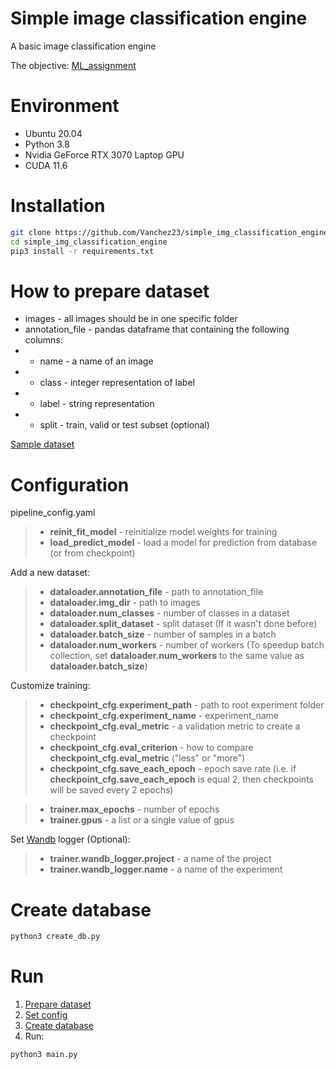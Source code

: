 # Simple image classification engine

A basic image classification engine

The objective: [ML_assignment](ML_assignment.md)

# Environment

- Ubuntu 20.04
- Python 3.8
- Nvidia GeForce RTX 3070 Laptop GPU
- CUDA 11.6

# Installation
```bash
git clone https://github.com/Vanchez23/simple_img_classification_engine.git
cd simple_img_classification_engine
pip3 install -r requirements.txt
```

# How to prepare dataset

 - images - all images should be in one specific folder
 - annotation_file - pandas dataframe that containing the following columns:
 - - name - a name of an image
 - - class - integer representation of label
 - - label - string representation
 - - split - train, valid or test subset (optional)

[Sample dataset](data/sample_dataset)

# Configuration

pipeline_config.yaml

> - **reinit_fit_model** - reinitialize model weights for training
> - **load_predict_model** - load a model for prediction from database (or from checkpoint)

Add a new dataset:
> - **dataloader.annotation_file** - path to annotation_file
> - **dataloader.img_dir** - path to images
> - **dataloader.num_classes** - number of classes in a dataset
> - **dataloader.split_dataset** - split dataset (If it wasn't done before)
> - **dataloader.batch_size** - number of samples in a batch
> - **dataloader.num_workers** - number of workers (To speedup batch collection, set **dataloader.num_workers** to the same value as **dataloader.batch_size**)

Customize training:
> - **checkpoint_cfg.experiment_path** - path to root experiment folder
> - **checkpoint_cfg.experiment_name** - experiment_name
> - **checkpoint_cfg.eval_metric** - a validation metric to create a checkpoint
> - **checkpoint_cfg.eval_criterion** - how to compare **checkpoint_cfg.eval_metric** ("less" or "more")
> - **checkpoint_cfg.save_each_epoch** - epoch save rate (i.e. if **checkpoint_cfg.save_each_epoch** is equal 2, then checkpoints will be saved every 2 epochs)

> - **trainer.max_epochs** - number of epochs
> - **trainer.gpus** - a list or a single value of gpus

Set [Wandb](https://wandb.ai) logger (Optional):
> - **trainer.wandb_logger.project** - a name of the project
> - **trainer.wandb_logger.name** - a name of the experiment

# Create database
```bash
python3 create_db.py
```

# Run
 1. [Prepare dataset](#how-to-prepare-dataset)
 2. [Set config](#configuration)
 3. [Create database](#create_database)
 4. Run:
```bash
python3 main.py
```